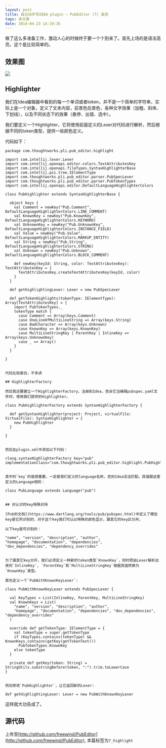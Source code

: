 ```yaml
---
layout: post
title: 自己动手写IDEA plugin – PubEditor (7) 高亮
tags: 未分类
date: 2014-04-23 14:19:35
---
```


做了这么多准备工作，激动人心的时候终于要一个个到来了。首先上场的是语法高亮，这个是比较简单的。

## 效果图

![](http://freewind.me/wp-content/uploads/2014/04/QQ20140423-1.png)

## Highlighter

我们在Idea编辑器中看到的每一个单词或者token，并不是一个简单的字符串，实际上是一个对象，定义了文本内容，前景色后景色，各种文字效果（加粗、斜体、下划线），以及不同状态下的效果（悬停、出错、选中）。

我们要定义一个Highlighter，它将使用前面定义的Lexer对代码进行解析，然后根据不同的token类型，提供一些颜色定义。

代码如下：

    package com.thoughtworks.pli.pub_editor.highlight

    import com.intellij.lexer.Lexer
    import com.intellij.openapi.editor.colors.TextAttributesKey
    import com.intellij.openapi.fileTypes.SyntaxHighlighterBase
    import com.intellij.psi.tree.IElementType
    import com.thoughtworks.pli.pub_editor.parser.PubSpecLexer
    import com.thoughtworks.pli.pub_editor.parser.PubTokenTypes
    import com.intellij.openapi.editor.DefaultLanguageHighlighterColors

    class PubHighlighter extends SyntaxHighlighterBase {

      object keys {
        val Comment = newKey("Pub.Comment", DefaultLanguageHighlighterColors.LINE_COMMENT)
        val KnownKey = newKey("Pub.KnownKey", DefaultLanguageHighlighterColors.KEYWORD)
        val UnknownKey = newKey("Pub.UnknownKey", DefaultLanguageHighlighterColors.INSTANCE_FIELD)
        val Value = newKey("Pub.Value", DefaultLanguageHighlighterColors.MARKUP_ENTITY)
        val String = newKey("Pub.String", DefaultLanguageHighlighterColors.STRING)
        val Unknown = newKey("Pub.Unknown", DefaultLanguageHighlighterColors.BLOCK_COMMENT)

        def newKey(keyId: String, color: TextAttributesKey): TextAttributesKey = {
          TextAttributesKey.createTextAttributesKey(keyId, color)
        }
      }

      def getHighlightingLexer: Lexer = new PubSpecLexer

      def getTokenHighlights(tokenType: IElementType): Array[TextAttributesKey] = {
        import PubTokenTypes._
        tokenType match {
          case Comment => Array(keys.Comment)
          case OneLineOfMultiLineString => Array(keys.String)
          case BadCharacter => Array(keys.Unknown)
          case KnownKey => Array(keys.KnownKey)
          case MultiLineStringKey | ParentKey | InlineKey => Array(keys.UnknownKey)
          case _ => Array()
        }
      }

    }
    

    代码比较直白，不多讲

    ## HighlighterFactory

    然后我还要建立一个HighlighterFactory，注册到Idea，告诉它当编辑pubspec.yaml文件时，使用我们提供的Highlighter。

    class PubHighlighterFactory extends SyntaxHighlighterFactory {

      def getSyntaxHighlighter(project: Project, virtualFile: VirtualFile): SyntaxHighlighter = {
        new PubHighlighter
      }

    }
    

    然后在plugin.xml中添加以下代码：

    <lang.syntaxHighlighterFactory key="pub" implementationClass="com.thoughtworks.pli.pub_editor.highlight.PubHighlighterFactory"/>
    

    其中的`key`的值很重要，一定是我们定义的language名称，否则Idea没法匹配。其值跟这里定义的Language相同：

    class PubLanguage extends Language("pub")
    

    ## 对认识的key特殊对待

    [Pub的文档](https://www.dartlang.org/tools/pub/pubspec.html)中定义了哪些key是它所识别的，对于这个key我们可以以特殊的颜色显示，跟其它的key区分开。

    以下key是可识别的：

    "name", "version", "description", "author",
    "homepage", "documentation", "dependencies", 
    "dev_dependencies", "dependency_overrides"
    

    为了跟其它key分开，我们必须定义一种新的token类型`KnownKey`，同时把由Lexer解析出来的`InlineKey`, `ParentKey`和`MultiLineStringKey`根据其值转换为`KnownKey`类型。

    首先定义一个`PubWithKnownKeyLexer`:

    class PubWithKnownKeyLexer extends PubSpecLexer {

      val KeyTypes = List(InlineKey, ParentKey, MultiLineStringKey)
      val KnownKeys = List(
        "name", "version", "description", "author",
        "homepage", "documentation", "dependencies", "dev_dependencies", "dependency_overrides"
      )

      override def getTokenType: IElementType = {
        val tokenType = super.getTokenType
        if (KeyTypes.contains(tokenType) && KnownKeys.contains(getKey(getTokenText)))
          PubTokenTypes.KnownKey
        else tokenType
      }

      private def getKey(token: String) = StringUtils.substringBefore(token, ":").trim.toLowerCase
    }
    

    然后修改`PubHighlighter`，让它返回新的Lexer:

    def getHighlightingLexer: Lexer = new PubWithKnownKeyLexer

这样就大功告成了。

## 源代码

上传至[http://github.com/freewind/PubEditor](http://github.com/freewind/PubEditor), 本篇标签为`7_highlight`
